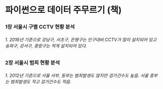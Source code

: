 #  파이썬으로 데이터 주무르기 (책)

### 1장 서울시 구별 CCTV  현황 분석
###### 1. 2016년 기준으로 강남구, 서초구, 은평구는 인구대비 CCTV가 많이 설치되어 있고 송파구, 강서구, 중랑구는 적게 설치되어 있다. 

### 2장 서울시 범죄 현황 분석
###### 1. 2012년 기준으로 서울 서부, 동부는 범죄발생도 많지만 검거건수도 높음. 서울 중부는 범죄발생도 적고 검거건수도 적음.
